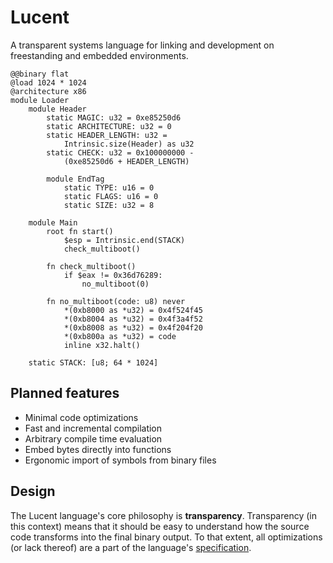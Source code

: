 # Lucent

A transparent systems language for linking and development on freestanding and embedded environments.

```
@@binary flat
@load 1024 * 1024
@architecture x86
module Loader
    module Header
        static MAGIC: u32 = 0xe85250d6
        static ARCHITECTURE: u32 = 0
        static HEADER_LENGTH: u32 = 
            Intrinsic.size(Header) as u32
        static CHECK: u32 = 0x100000000 - 
            (0xe85250d6 + HEADER_LENGTH)

        module EndTag
            static TYPE: u16 = 0
            static FLAGS: u16 = 0
            static SIZE: u32 = 8
            
    module Main
        root fn start()
            $esp = Intrinsic.end(STACK)
            check_multiboot()

        fn check_multiboot()
            if $eax != 0x36d76289:
                no_multiboot(0)

        fn no_multiboot(code: u8) never
            *(0xb8000 as *u32) = 0x4f524f45 
            *(0xb8004 as *u32) = 0x4f3a4f52 
            *(0xb8008 as *u32) = 0x4f204f20 
            *(0xb800a as *u32) = code
            inline x32.halt()       

    static STACK: [u8; 64 * 1024]
```

## Planned features
* Minimal code optimizations
* Fast and incremental compilation
* Arbitrary compile time evaluation
* Embed bytes directly into functions
* Ergonomic import of symbols from binary files

## Design
The Lucent language's core philosophy is **transparency**. Transparency (in this context) means that it should be easy to understand how the source code transforms into the final binary output. To that extent, all optimizations (or lack thereof) are a part of the language's [specification](specification.md).
